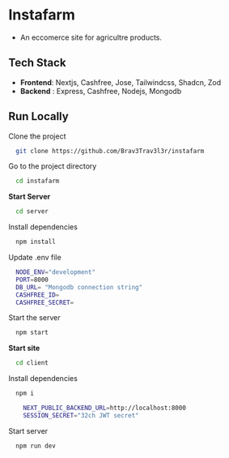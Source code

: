 # Instafarm

- An eccomerce site for agricultre products.

## Tech Stack

- **Frontend**: Nextjs, Cashfree, Jose, Tailwindcss, Shadcn, Zod
- **Backend** : Express, Cashfree, Nodejs, Mongodb

## Run Locally

Clone the project

```bash
  git clone https://github.com/Brav3Trav3l3r/instafarm
```

Go to the project directory

```bash
  cd instafarm
```

**Start Server**

```bash
  cd server
```

Install dependencies

```bash
  npm install
```

Update .env file

```bash
  NODE_ENV="development"
  PORT=8000
  DB_URL= "Mongodb connection string"
  CASHFREE_ID=
  CASHFREE_SECRET=
```

Start the server

```bash
  npm start
```

**Start site**

```bash
  cd client
```

Install dependencies

```bash
  npm i
```

```bash
    NEXT_PUBLIC_BACKEND_URL=http://localhost:8000
    SESSION_SECRET="32ch JWT secret"
```

Start server

```bash
  npm run dev
```
